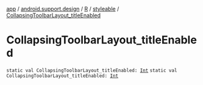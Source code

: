 [app](../../../index.md) / [android.support.design](../../index.md) / [R](../index.md) / [styleable](index.md) / [CollapsingToolbarLayout_titleEnabled](./-collapsing-toolbar-layout_title-enabled.md)

# CollapsingToolbarLayout_titleEnabled

`static val CollapsingToolbarLayout_titleEnabled: `[`Int`](https://kotlinlang.org/api/latest/jvm/stdlib/kotlin/-int/index.html)
`static val CollapsingToolbarLayout_titleEnabled: `[`Int`](https://kotlinlang.org/api/latest/jvm/stdlib/kotlin/-int/index.html)